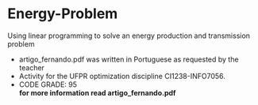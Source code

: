 # Energy-Problem  
Using linear programming to solve an energy production and transmission problem
* artigo_fernando.pdf was written in Portuguese as requested by the teacher
* Activity for the UFPR optimization discipline CI1238-INFO7056. 
* CODE GRADE: 95 <br>
**for more information read artigo_fernando.pdf**
